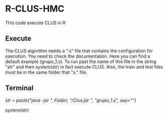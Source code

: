 # R-CLUS-HMC

This code execute CLUS in R

## Execute

The CLUS algorithm needs a ".s" file that contains the configuration for execution. You need to check the documentation. Here you can find a default example (grupo_1.s). To run past the name of this file in the string "str" and then system(str) in fact execute CLUS. Also, the train and test files must be in the same folder that "s." file. 

## Terminal

_str = paste("java -jar ", Folder, "/Clus.jar ", "grupo_1.s", sep="")_

_system(str)_

